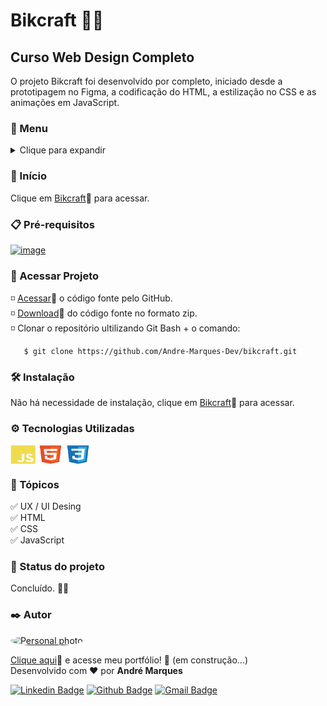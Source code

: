 # Bikcraft 🚴‍♀️​

## Curso Web Design Completo

O projeto Bikcraft foi desenvolvido por completo, iniciado desde a prototipagem no Figma, a codificação do HTML, a estilização no CSS e as animações em JavaScript.

### 🎯 Menu

<details>
<summary>Clique para expandir</summary>
◽ <a href="#inicio">Início</a> <br>
◽ <a href="#pre-requisitos">Pré-requisitos</a> <br>
◽ <a href="#acessar-projeto">Acessar Projeto</a> <br>
◽ <a href="#instalacao">Instalação</a> <br>
◽ <a href="#tecnologias">Tecnologias</a> <br>
◽ <a href="#topicos">Tópicos</a> <br>
◽ <a href="#status">Status do Projeto</a> <br>
◽ <a href="#autor">Autor</a> <br>
</details>

<h3 id="inicio">🚀 Início</h3>

Clique em [Bikcraft](https://Andre-Marques-Dev.github.io/bikcraft)🔗 para acessar.

<h3 id="pre-requisitos">📋 Pré-requisitos</h3>

[![image](https://img.shields.io/badge/Google_chrome-4285F4?style=for-the-badge&logo=Google-chrome&logoColor=white)](https://www.google.pt/intl/pt-PT/chrome/)

<h3 id="acessar-projeto">📁 Acessar Projeto</h3>

◽ <a href="https://github.com/Andre-Marques-Dev/bikcraft/tree/main">Acessar</a>🔗 o código fonte pelo GitHub. <br>
◽ <a href="https://github.com/Andre-Marques-Dev/bikcraft/archive/refs/heads/main.zip">Download</a>🔗 do código fonte no formato zip.<br>
◽ Clonar o repositório ultilizando Git Bash + o comando:

       $ git clone https://github.com/Andre-Marques-Dev/bikcraft.git

<h3 id="instalacao">🛠️ Instalação</h3>

Não há necessidade de instalação, clique em [Bikcraft](https://Andre-Marques-Dev.github.io/bikcraft)🔗 para acessar.

<h3 id="tecnologias">⚙️ Tecnologias Utilizadas</h3>

<div style="display: inline_block">
  <img align="center" alt="Bruno-Js" height="30" width="40" src="https://raw.githubusercontent.com/devicons/devicon/master/icons/javascript/javascript-plain.svg">
  <img align="center" alt="Bruno-HTML" height="30" width="40" src="https://raw.githubusercontent.com/devicons/devicon/master/icons/html5/html5-original.svg">
  <img align="center" alt="Bruno-CSS" height="30" width="40" src="https://raw.githubusercontent.com/devicons/devicon/master/icons/css3/css3-original.svg">
</div>

<h3 id="topicos">📍 Tópicos</h3>

✅ UX / UI Desing <br>
✅ HTML <br>
✅ CSS <br>
✅ JavaScript

<h3 id="status">📌 Status do projeto</h3>

Concluído. ​​👨‍💻​

<h3 id="autor">✒️ Autor</h3>

<a href="https://github.com/Andre-Marques-dev"> <img style="border-radius: 50%;" src="https://media-exp1.licdn.com/dms/image/C4D03AQFi-u_h3-nMQg/profile-displayphoto-shrink_800_800/0/1660697109434?e=1673481600&v=beta&t=Ky3-oabz_LdTkEwa3ghHlmlb7mINkdRRW4b0yztngw0" width="100px;" alt="Personal photo"/> </a>

[Clique aqui](https://André-Marques-Dev.github.io)🔗 e acesse meu portfólio! 💼 (em construção...) <br>
Desenvolvido com ❤️ por **André Marques**

[![Linkedin Badge](https://img.shields.io/badge/LinkedIn-0077B5?style=for-the-badge&logo=linkedin&logoColor=white)](https://www.linkedin.com/in/andr%C3%A9-marques-65aa1a108/) [![Github Badge](https://img.shields.io/badge/GitHub-100000?style=for-the-badge&logo=github&logoColor=white)](https://github.com/Andre-Marques-dev) [![Gmail Badge](https://img.shields.io/badge/Gmail-D14836?style=for-the-badge&logo=gmail&logoColor=white)](mailto:andremig.brasil@gmail.com)
